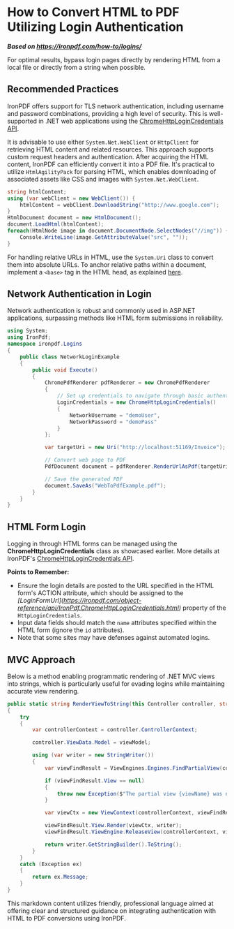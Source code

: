 # How to Convert HTML to PDF Utilizing Login Authentication

***Based on <https://ironpdf.com/how-to/logins/>***


For optimal results, bypass login pages directly by rendering HTML from a local file or directly from a string when possible.

## Recommended Practices

IronPDF offers support for TLS network authentication, including username and password combinations, providing a high level of security. This is well-supported in .NET web applications using the [ChromeHttpLoginCredentials API](https://ironpdf.com/object-reference/api/IronPdf.ChromeHttpLoginCredentials.html).

It is advisable to use either `System.Net.WebClient` or `HttpClient` for retrieving HTML content and related resources. This approach supports custom request headers and authentication. After acquiring the HTML content, IronPDF can efficiently convert it into a PDF file. It's practical to utilize `HtmlAgilityPack` for parsing HTML, which enables downloading of associated assets like CSS and images with `System.Net.WebClient`.

```cs
string htmlContent;
using (var webClient = new WebClient()) {
    htmlContent = webClient.DownloadString("http://www.google.com");
}
HtmlDocument document = new HtmlDocument();
document.LoadHtml(htmlContent);
foreach(HtmlNode image in document.DocumentNode.SelectNodes("//img")) {
    Console.WriteLine(image.GetAttributeValue("src", ""));
}
```

For handling relative URLs in HTML, use the `System.Uri` class to convert them into absolute URLs. To anchor relative paths within a document, implement a `<base>` tag in the HTML head, as explained [here](https://www.w3schools.com/tags/tag_base.asp).

## Network Authentication in Login

Network authentication is robust and commonly used in ASP.NET applications, surpassing methods like HTML form submissions in reliability.

```cs
using System;
using IronPdf;
namespace ironpdf.Logins
{
    public class NetworkLoginExample
    {
        public void Execute()
        {
            ChromePdfRenderer pdfRenderer = new ChromePdfRenderer
            {
                // Set up credentials to navigate through basic authentication
                LoginCredentials = new ChromeHttpLoginCredentials()
                {
                    NetworkUsername = "demoUser",
                    NetworkPassword = "demoPass"
                }
            };

            var targetUri = new Uri("http://localhost:51169/Invoice");

            // Convert web page to PDF
            PdfDocument document = pdfRenderer.RenderUrlAsPdf(targetUri);

            // Save the generated PDF
            document.SaveAs("WebToPdfExample.pdf");
        }
    }
}
```

## HTML Form Login

Logging in through HTML forms can be managed using the **ChromeHttpLoginCredentials** class as showcased earlier. More details at IronPDF's [ChromeHttpLoginCredentials API](https://ironpdf.com/object-reference/api/IronPdf.ChromeHttpLoginCredentials.html).

**Points to Remember:**

- Ensure the login details are posted to the URL specified in the HTML form's ACTION attribute, which should be assigned to the *\[LoginFormUrl\](https://ironpdf.com/object-reference/api/IronPdf.ChromeHttpLoginCredentials.html)* property of the `HttpLoginCredentials`.
- Input data fields should match the `name` attributes specified within the HTML form (ignore the `id` attributes).
- Note that some sites may have defenses against automated logins.

## MVC Approach

Below is a method enabling programmatic rendering of .NET MVC views into strings, which is particularly useful for evading logins while maintaining accurate view rendering.

```cs
public static string RenderViewToString(this Controller controller, string viewName, object viewModel = null)
{
    try
    {
        var controllerContext = controller.ControllerContext;

        controller.ViewData.Model = viewModel;

        using (var writer = new StringWriter())
        {
            var viewFindResult = ViewEngines.Engines.FindPartialView(controllerContext, viewName);

            if (viewFindResult.View == null)
            {
                throw new Exception($"The partial view {viewName} was not found.");
            }

            var viewCtx = new ViewContext(controllerContext, viewFindResult.View, controller.ViewData, controller.TempData, writer);

            viewFindResult.View.Render(viewCtx, writer);
            viewFindResult.ViewEngine.ReleaseView(controllerContext, viewFindResult.View);

            return writer.GetStringBuilder().ToString();
        }
    }
    catch (Exception ex)
    {
        return ex.Message;
    }
}
```
This markdown content utilizes friendly, professional language aimed at offering clear and structured guidance on integrating authentication with HTML to PDF conversions using IronPDF.